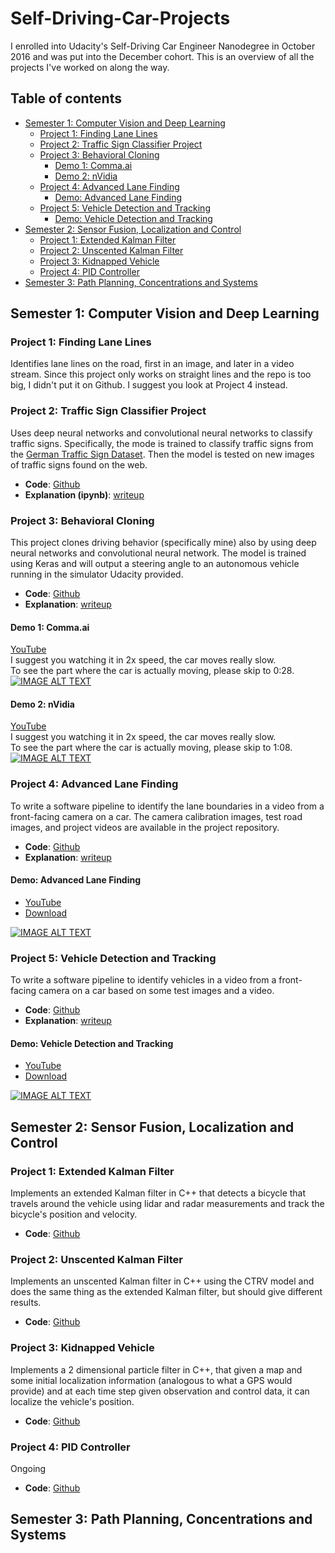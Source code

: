 # Self-Driving-Car-Projects
I enrolled into Udacity's Self-Driving Car Engineer Nanodegree in October 2016 and was put into the December cohort. This is an overview of all the projects I've worked on along the way.

## Table of contents
- [Semester 1: Computer Vision and Deep Learning](#semester-1-computer-vision-and-deep-learning)
  - [Project 1: Finding Lane Lines](#project-1-finding-lane-lines)
  - [Project 2: Traffic Sign Classifier Project](#project-2-traffic-sign-classifier-project)
  - [Project 3: Behavioral Cloning](#project-3-behavioral-cloning)
    - [Demo 1: Comma.ai](#demo-1-comma.ai)
    - [Demo 2: nVidia](#demo-2-nvidia)
  - [Project 4: Advanced Lane Finding](#project-4-advanced-lane-finding)
    - [Demo: Advanced Lane Finding](#demo-advanced-lane-finding)
  - [Project 5: Vehicle Detection and Tracking](#project-5-vehicle-detection-and-tracking)
    - [Demo: Vehicle Detection and Tracking](#demo-vehicle-detection-and-tracking)
- [Semester 2: Sensor Fusion, Localization and Control](#semester-2-sensor-fusion-localization-and-control)
  - [Project 1: Extended Kalman Filter](#project-1-extended-kalman-filter)
  - [Project 2: Unscented Kalman Filter](#project-2-unscented-kalman-filter)
  - [Project 3: Kidnapped Vehicle](#project-3-kidnapped-vehicle)
  - [Project 4: PID Controller](#project-4-pid-controller)
- [Semester 3: Path Planning, Concentrations and Systems](#semester-3-path-planning-concentrations-and-systems)

## Semester 1: Computer Vision and Deep Learning

### Project 1: Finding Lane Lines
Identifies lane lines on the road, first in an image, and later in a video stream. Since this project only works on straight lines and the repo is too big, I didn't put it on Github. I suggest you look at Project 4 instead.


### Project 2: Traffic Sign Classifier Project

Uses deep neural networks and convolutional neural networks to classify traffic signs. Specifically, the mode is trained to classify traffic signs from the [German Traffic Sign Dataset](http://benchmark.ini.rub.de/?section=gtsrb&subsection=dataset). Then the model is tested on new images of traffic signs found on the web.

- **Code**: [Github](https://github.com/kevguy/CarND-Traffic-Sign-Classifier-Project)
- **Explanation (ipynb)**: [writeup](https://github.com/kevguy/CarND-Traffic-Sign-Classifier-Project/blob/master/Traffic_Sign_Classifier.ipynb)

### Project 3: Behavioral Cloning

This project clones driving behavior (specifically mine) also by using deep neural networks and convolutional neural network. The model is trained using Keras and will output a steering angle to an autonomous vehicle running in the simulator Udacity provided.

- **Code**: [Github](https://github.com/kevguy/CarND-Behavioral-Cloning-P3)
- **Explanation**: [writeup](https://github.com/kevguy/CarND-Behavioral-Cloning-P3/blob/master/writeup_template.md)

#### Demo 1: Comma.ai

[YouTube](https://www.youtube.com/watch?v=DZmIwV8ADGw)  
I suggest you watching it in 2x speed, the car moves really slow.  
To see the part where the car is actually moving, please skip to 0:28.  
[![IMAGE ALT TEXT](http://img.youtube.com/vi/DZmIwV8ADGw/0.jpg)](https://www.youtube.com/watch?v=DZmIwV8ADGw "Self-driving Car: Behavior Cloning (Comma.AI)")

#### Demo 2: nVidia

[YouTube](https://www.youtube.com/watch?v=S9x58PpZP7M&t=6s)  
I suggest you watching it in 2x speed, the car moves really slow.  
To see the part where the car is actually moving, please skip to 1:08.  
[![IMAGE ALT TEXT](http://img.youtube.com/vi/S9x58PpZP7M/0.jpg)](https://www.youtube.com/watch?v=S9x58PpZP7M&t=6s "Self-driving Car: Behavior Cloning (nVidia)")

### Project 4: Advanced Lane Finding

To write a software pipeline to identify the lane boundaries in a video from a front-facing camera on a car. The camera calibration images, test road images, and project videos are available in the project repository.

- **Code**: [Github](https://github.com/kevguy/CarND-Advanced-Lane-Lines)
- **Explanation**: [writeup](https://github.com/kevguy/CarND-Advanced-Lane-Lines/blob/master/writeup_template.md)

#### Demo: Advanced Lane Finding

- [YouTube](https://youtu.be/RxcDBK14jNc)
- [Download](https://github.com/kevguy/CarND-Advanced-Lane-Lines/raw/master/output_images/project_image.mp4)

[![IMAGE ALT TEXT](http://img.youtube.com/vi/RxcDBK14jNc/0.jpg)](https://www.youtube.com/watch?v=RxcDBK14jNc "Advanced Lane Finding")


### Project 5: Vehicle Detection and Tracking

To write a software pipeline to identify vehicles in a video from a front-facing camera on a car based on some test images and a video.

- **Code**: [Github](https://github.com/kevguy/CarND-Vehicle-Detection)
- **Explanation**: [writeup](https://github.com/kevguy/CarND-Vehicle-Detection/blob/master/writeup_template.md)

#### Demo: Vehicle Detection and Tracking

- [YouTube](https://youtu.be/S1V5Ia6M5Q0)
- [Download](https://github.com/kevguy/CarND-Vehicle-Detection/raw/master/output_images/processed_project_video.mp4)

[![IMAGE ALT TEXT](http://img.youtube.com/vi/S1V5Ia6M5Q0/0.jpg)](https://www.youtube.com/watch?v=S1V5Ia6M5Q0 "Self-Driving Car: Vehicle Detection and Tracking ")

## Semester 2: Sensor Fusion, Localization and Control

### Project 1: Extended Kalman Filter

Implements an extended Kalman filter in C++ that detects a bicycle that travels around the vehicle using lidar and radar measurements and track the bicycle's position and velocity.

- **Code**: [Github](https://github.com/kevguy/CarND-Extended-Kalman-Filter-Project)

### Project 2: Unscented Kalman Filter

Implements an unscented Kalman filter in C++ using the CTRV model and does the same thing as the extended Kalman filter, but should give different results.

- **Code**: [Github](https://github.com/kevguy/CarND-Unscented-Kalman-Filter-Project)

### Project 3: Kidnapped Vehicle

Implements a 2 dimensional particle filter in C++, that given a map and some initial localization information (analogous to what a GPS would provide) and at each time step given observation and control data, it can localize the vehicle's position.

- **Code**: [Github](https://github.com/kevguy/CarND-Kidnapped-Vehicle-Project)

### Project 4: PID Controller

Ongoing

- **Code**: [Github](https://github.com/kevguy/CarND-PID-Control-Project)

## Semester 3: Path Planning, Concentrations and Systems
